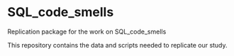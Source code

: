 # SQL_code_smells
Replication package for the work on SQL_code_smells

This repository contains the data and scripts needed to replicate our study. 
